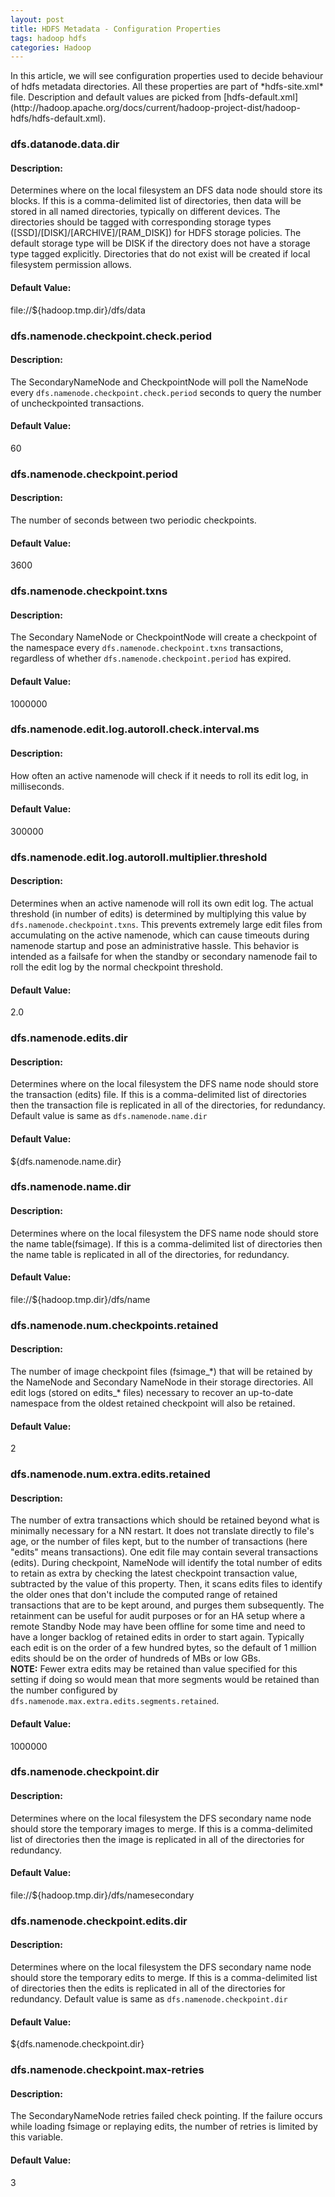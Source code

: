 ```yaml
---
layout: post
title: HDFS Metadata - Configuration Properties
tags: hadoop hdfs
categories: Hadoop
---
```

<div class="toc"></div>
In this article, we will see configuration properties used to decide behaviour of hdfs metadata directories.
All these properties are part of *hdfs-site.xml* file. Description and default values are picked from [hdfs-default.xml](http://hadoop.apache.org/docs/current/hadoop-project-dist/hadoop-hdfs/hdfs-default.xml).

### dfs.datanode.data.dir
#### Description:
Determines where on the local filesystem an DFS data node should store its blocks. If this is a comma-delimited list of directories, then data will be stored in all named directories, typically on different devices. The directories should be tagged with corresponding storage types ([SSD]/[DISK]/[ARCHIVE]/[RAM\_DISK]) for HDFS storage policies. The default storage type will be DISK if the directory does not have a storage type tagged explicitly. Directories that do not exist will be created if local filesystem permission allows.
#### Default Value:
file://${hadoop.tmp.dir}/dfs/data

### dfs.namenode.checkpoint.check.period
#### Description:
The SecondaryNameNode and CheckpointNode will poll the NameNode every `dfs.namenode.checkpoint.check.period` seconds to query the number of uncheckpointed transactions.
#### Default Value:
60

### dfs.namenode.checkpoint.period
#### Description:
The number of seconds between two periodic checkpoints.
#### Default Value:
3600

### dfs.namenode.checkpoint.txns
#### Description:
The Secondary NameNode or CheckpointNode will create a checkpoint of the namespace every `dfs.namenode.checkpoint.txns` transactions, regardless of whether `dfs.namenode.checkpoint.period` has expired.
#### Default Value:
1000000

### dfs.namenode.edit.log.autoroll.check.interval.ms
#### Description:
How often an active namenode will check if it needs to roll its edit log, in milliseconds.
#### Default Value:
300000

### dfs.namenode.edit.log.autoroll.multiplier.threshold
#### Description:
Determines when an active namenode will roll its own edit log. The actual threshold (in number of edits) is determined by multiplying this value by `dfs.namenode.checkpoint.txns`. This prevents extremely large edit files from accumulating on the active namenode, which can cause timeouts during namenode startup and pose an administrative hassle. This behavior is intended as a failsafe for when the standby or secondary namenode fail to roll the edit log by the normal checkpoint threshold.
#### Default Value:
2.0

### dfs.namenode.edits.dir
#### Description:
Determines where on the local filesystem the DFS name node should store the transaction (edits) file. If this is a comma-delimited list of directories then the transaction file is replicated in all of the directories, for redundancy. Default value is same as `dfs.namenode.name.dir`
#### Default Value:
${dfs.namenode.name.dir}

### dfs.namenode.name.dir
#### Description:
Determines where on the local filesystem the DFS name node should store the name table(fsimage). If this is a comma-delimited list of directories then the name table is replicated in all of the directories, for redundancy.
#### Default Value:
file://${hadoop.tmp.dir}/dfs/name

### dfs.namenode.num.checkpoints.retained
#### Description:
The number of image checkpoint files (fsimage\_\*) that will be retained by the NameNode and Secondary NameNode in their storage directories. All edit logs (stored on edits\_\* files) necessary to recover an up-to-date namespace from the oldest retained checkpoint will also be retained.
#### Default Value:
2

### dfs.namenode.num.extra.edits.retained
#### Description:
The number of extra transactions which should be retained beyond what is minimally necessary for a NN restart. It does not translate directly to file's age, or the number of files kept, but to the number of transactions (here "edits" means transactions). One edit file may contain several transactions (edits). During checkpoint, NameNode will identify the total number of edits to retain as extra by checking the latest checkpoint transaction value, subtracted by the value of this property. Then, it scans edits files to identify the older ones that don't include the computed range of retained transactions that are to be kept around, and purges them subsequently. The retainment can be useful for audit purposes or for an HA setup where a remote Standby Node may have been offline for some time and need to have a longer backlog of retained edits in order to start again. Typically each edit is on the order of a few hundred bytes, so the default of 1 million edits should be on the order of hundreds of MBs or low GBs.  
**NOTE:** Fewer extra edits may be retained than value specified for this setting if doing so would mean that more segments would be retained than the number configured by `dfs.namenode.max.extra.edits.segments.retained`.
#### Default Value:
1000000

### dfs.namenode.checkpoint.dir
#### Description:
Determines where on the local filesystem the DFS secondary name node should store the temporary images to merge. If this is a comma-delimited list of directories then the image is replicated in all of the directories for redundancy.
#### Default Value:
file://${hadoop.tmp.dir}/dfs/namesecondary

### dfs.namenode.checkpoint.edits.dir
#### Description:
Determines where on the local filesystem the DFS secondary name node should store the temporary edits to merge. If this is a comma-delimited list of directories then the edits is replicated in all of the directories for redundancy. Default value is same as `dfs.namenode.checkpoint.dir`
#### Default Value:
${dfs.namenode.checkpoint.dir}

### dfs.namenode.checkpoint.max-retries
#### Description:
The SecondaryNameNode retries failed check pointing. If the failure occurs while loading fsimage or replaying edits, the number of retries is limited by this variable.
#### Default Value:
3
